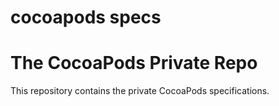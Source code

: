 # cocoapods specs




# The CocoaPods Private Repo
This repository contains the private CocoaPods specifications.

